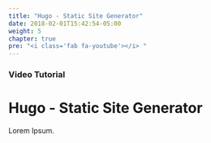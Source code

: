 ```yaml
---
title: "Hugo - Static Site Generator"
date: 2018-02-01T15:42:54-05:00
weight: 5
chapter: true
pre: "<i class='fab fa-youtube'></i> "
---
```


### Video Tutorial

# Hugo - Static Site Generator

Lorem Ipsum.